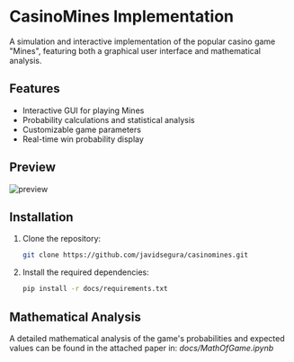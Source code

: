 # CasinoMines Implementation

A simulation and interactive implementation of the popular casino game "Mines", featuring both a graphical user interface and mathematical analysis.

## Features

- Interactive GUI for playing Mines
- Probability calculations and statistical analysis
- Customizable game parameters
- Real-time win probability display

## Preview

![preview](https://github.com/user-attachments/assets/4030647d-afbb-4a35-a61b-fd10c5faa458)

## Installation

1. Clone the repository:
   ```bash
   git clone https://github.com/javidsegura/casinomines.git
   ```
2. Install the required dependencies:
   ```bash
   pip install -r docs/requirements.txt
   ```

## Mathematical Analysis

A detailed mathematical analysis of the game's probabilities and expected values can be found in the attached paper in: <i> docs/MathOfGame.ipynb </i>


